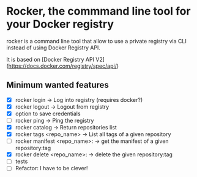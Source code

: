 # Rocker, the commmand line tool for your Docker registry

rocker is a command line tool that allow to use a private registry via CLI instead of using Docker Registry API.

It is based on [Docker Registry API V2] (https://docs.docker.com/registry/spec/api/)

## Minimum wanted features
- [X] rocker login -> Log into registry (requires docker?)
- [X] rocker logout -> Logout from registry
- [X] option to save credentials
- [ ] rocker ping -> Ping the registry
- [X] rocker catalog -> Return repositories list
- [X] rocker tags <repo_name> -> List all tags of a given repository
- [ ] rocker manifest <repo_name>:<tag> -> get the manifest of a given repository:tag
- [X] rocker delete  <repo_name>:<tag> -> delete the given repository:tag
- [ ] tests
- [ ] Refactor: I have to be clever!